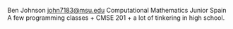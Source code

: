 Ben Johnson
john7183@msu.edu
Computational Mathematics
Junior
Spain
A few programming classes + CMSE 201 + a lot of tinkering in high school.
